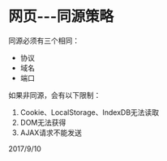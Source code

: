 # 网页---同源策略

同源必须有三个相同：  
* 协议
* 域名
* 端口

如果非同源，会有以下限制： 
1. Cookie、LocalStorage、IndexDB无法读取
2. DOM无法获得
3. AJAX请求不能发送


2017/9/10  
